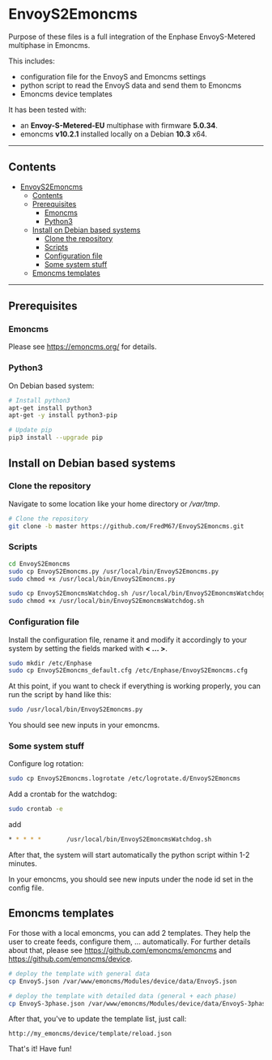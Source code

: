 # EnvoyS2Emoncms

Purpose of these files is a full integration of the Enphase EnvoyS-Metered multiphase in Emoncms.

This includes:
- configuration file for the EnvoyS and Emoncms settings
- python script to read the EnvoyS data and send them to Emoncms
- Emoncms device templates

It has been tested with:
- an **Envoy-S-Metered-EU** multiphase with firmware **5.0.34**.
- emoncms **v10.2.1** installed locally on a Debian **10.3** x64.

***
## Contents
- [EnvoyS2Emoncms](#envoys2emoncms)
  - [Contents](#contents)
  - [Prerequisites](#prerequisites)
    - [Emoncms](#emoncms)
    - [Python3](#python3)
  - [Install on Debian based systems](#install-on-debian-based-systems)
    - [Clone the repository](#clone-the-repository)
    - [Scripts](#scripts)
    - [Configuration file](#configuration-file)
    - [Some system stuff](#some-system-stuff)
  - [Emoncms templates](#emoncms-templates)

***

## Prerequisites

### Emoncms
Please see https://emoncms.org/ for details.

### Python3
On Debian based system:
```sh
# Install python3
apt-get install python3
apt-get -y install python3-pip

# Update pip
pip3 install --upgrade pip
```

## Install on Debian based systems

### Clone the repository
Navigate to some location like your home directory or */var/tmp*.
```sh
# Clone the repository
git clone -b master https://github.com/FredM67/EnvoyS2Emoncms.git
```
### Scripts
```sh
cd EnvoyS2Emoncms
sudo cp EnvoyS2Emoncms.py /usr/local/bin/EnvoyS2Emoncms.py
sudo chmod +x /usr/local/bin/EnvoyS2Emoncms.py

sudo cp EnvoyS2EmoncmsWatchdog.sh /usr/local/bin/EnvoyS2EmoncmsWatchdog.sh
sudo chmod +x /usr/local/bin/EnvoyS2EmoncmsWatchdog.sh
```

### Configuration file
Install the configuration file, rename it and modify it accordingly to your system by setting the fields marked with **< ... >**.
```sh
sudo mkdir /etc/Enphase
sudo cp EnvoyS2Emoncms_default.cfg /etc/Enphase/EnvoyS2Emoncms.cfg
```

At this point, if you want to check if everything is working properly, you can run the script by hand like this:
```sh
sudo /usr/local/bin/EnvoyS2Emoncms.py
```
You should see new inputs in your emoncms.

### Some system stuff
Configure log rotation:
```sh
sudo cp EnvoyS2Emoncms.logrotate /etc/logrotate.d/EnvoyS2Emoncms
```

Add a crontab for the watchdog:
```sh
sudo crontab -e
```
add
```sh
* * * * *       /usr/local/bin/EnvoyS2EmoncmsWatchdog.sh
```

After that, the system will start automatically the python script within 1-2 minutes.

In your emoncms, you should see new inputs under the node id set in the config file.

## Emoncms templates
For those with a local emoncms, you can add 2 templates. They help the user to create feeds, configure them, ... automatically.
For further details about that, please see https://github.com/emoncms/emoncms and https://github.com/emoncms/device.
```sh
# deploy the template with general data
cp EnvoyS.json /var/www/emoncms/Modules/device/data/EnvoyS.json

# deploy the template with detailed data (general + each phase)
cp EnvoyS-3phase.json /var/www/emoncms/Modules/device/data/EnvoyS-3phase.json
```
After that, you've to update the template list, just call:
```
http://my_emoncms/device/template/reload.json
```
That's it!
Have fun!